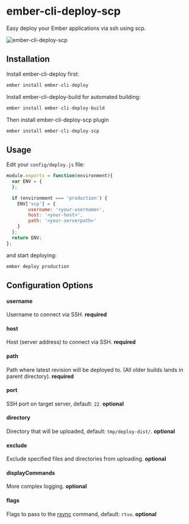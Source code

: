 # ember-cli-deploy-scp
Easy deploy your Ember applications via ssh using scp.

![ember-cli-deploy-scp](http://i.imgur.com/30TaZJu.png)

## Installation
Install ember-cli-deploy first:
```javascript
ember install ember-cli-deploy
```
Install ember-cli-deploy-build for automated building:
```javascript
ember install ember-cli-deploy-build
```
Then install ember-cli-deploy-scp plugin
```javascript
ember install ember-cli-deploy-scp
```
## Usage
Edit your `config/deploy.js` file:
```javascript
module.exports = function(environment){
  var ENV = {
  };

  if (environment === 'production') {
    ENV['scp'] = {
        username: '<your-username>',
        host: '<your-host>',
        path: '<your-serverpath>'
    }
  };
  return ENV;
};
```
and start deploying:
```javascript
ember deploy production
```

## Configuration Options


#### username 
Username to connect via SSH.
**required**
#### host 
Host (server address) to connect via SSH.
**required**
#### path 
Path where latest revision will be deployed to. (All older builds lands in parent directory).
**required**
#### port 
SSH port on target server, default: `22`.
**optional**
#### directory 
Directory that will be uploaded, default: `tmp/deploy-dist/`.
**optional**
#### exclude
Exclude specified files and directories from uploading.
**optional**
#### displayCommands
More complex logging.
**optional**
#### flags
Flags to pass to the [rsync](https://www.npmjs.com/package/rsync#flagsflags-set) command, default: `rtvu`.
**optional**
